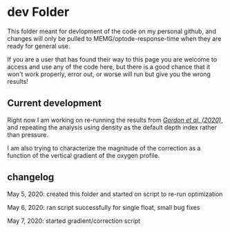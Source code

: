 # dev Folder

This folder meant for devlopment of the code on my personal github, and
changes will only be pulled to MEMG/optode-response-time when they are ready
for general use.

If you are a user that has found their way to this page you are welcome to
access and use any of the code here, but there is a good chance that it won't
work properly, error out, or worse will run but give you the wrong results!

## Current development

Right now I am working on re-running the results from 
_[Gordon et al. (2020)](https://doi.org/10.5194/bg-2020-119)_, and repeating
the analysis using density as the default depth index rather than pressure. 

I am also trying to characterize the magnitude of the correction as a function
of the vertical gradient of the oxygen profile.

## changelog

May 5, 2020: created this folder and started on script to re-run optimization

May 6, 2020: ran script successfully for single float, small bug fixes

May 7, 2020: started gradient/correction script